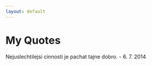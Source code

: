```yaml
---
layout: default
---
```


# My Quotes

Nejuslechtilejsi cinnosti je pachat tajne dobro. - 6. 7. 2014

